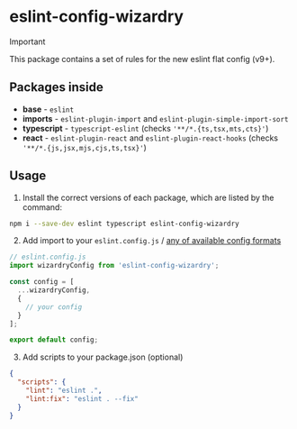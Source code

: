 # eslint-config-wizardry

> [!Important]
> This package contains a set of rules for the new eslint flat config  (v9+).

## Packages inside
 * **base** - `eslint`
 * **imports** - `eslint-plugin-import` and `eslint-plugin-simple-import-sort`
 * **typescript** - `typescript-eslint` (checks `'**/*.{ts,tsx,mts,cts}'`)
 * **react** - `eslint-plugin-react` and `eslint-plugin-react-hooks` (checks `'**/*.{js,jsx,mjs,cjs,ts,tsx}'`)

## Usage
1. Install the correct versions of each package, which are listed by the command:
```sh
npm i --save-dev eslint typescript eslint-config-wizardry
```
2. Add import to your `eslint.config.js` / [any of available config formats](https://eslint.org/docs/latest/use/configure/configuration-files#configuration-file])
```javascript
// eslint.config.js
import wizardryConfig from 'eslint-config-wizardry';

const config = [
  ...wizardryConfig,
  {
    // your config
  }
];

export default config;
```
3. Add scripts to your package.json (optional)
```json
{
  "scripts": {
    "lint": "eslint .",
    "lint:fix": "eslint . --fix"
  }
}
```
